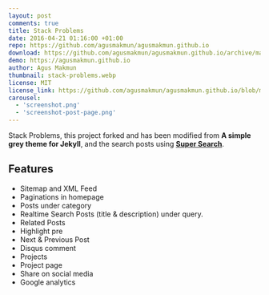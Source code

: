 ```yaml
---
layout: post
comments: true
title: Stack Problems
date: 2016-04-21 01:16:00 +01:00
repo: https://github.com/agusmakmun/agusmakmun.github.io
download: https://github.com/agusmakmun/agusmakmun.github.io/archive/master.zip
demo: https://agusmakmun.github.io
author: Agus Makmun
thumbnail: stack-problems.webp
license: MIT
license_link: https://github.com/agusmakmun/agusmakmun.github.io/blob/master/LICENSE
carousel:
  - 'screenshot.png'
  - 'screenshot-post-page.png'
---
```


Stack Problems, this project forked and has been modified from **A simple grey theme for Jekyll**, and the search posts using [**Super Search**](https://github.com/chinchang/super-search).

## Features

* Sitemap and XML Feed
* Paginations in homepage
* Posts under category
* Realtime Search Posts (title & description) under query.
* Related Posts
* Highlight pre
* Next & Previous Post
* Disqus comment
* Projects
* Project page
* Share on social media
* Google analytics
